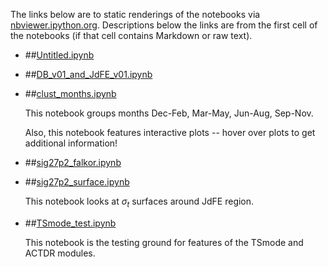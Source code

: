 The links below are to static renderings of the notebooks via
[nbviewer.ipython.org](http://nbviewer.ipython.org/).
Descriptions below the links are from the first cell of the notebooks
(if that cell contains Markdown or raw text).

* ##[Untitled.ipynb](http://nbviewer.ipython.org/urls/bitbucket.org/canyonsubc/falkor_upwelling/raw/tip/1_Notebooks/June2015/Untitled.ipynb)  
    
* ##[DB_v01_and_JdFE_v01.ipynb](http://nbviewer.ipython.org/urls/bitbucket.org/canyonsubc/falkor_upwelling/raw/tip/1_Notebooks/June2015/DB_v01_and_JdFE_v01.ipynb)  
    
* ##[clust_months.ipynb](http://nbviewer.ipython.org/urls/bitbucket.org/canyonsubc/falkor_upwelling/raw/tip/1_Notebooks/June2015/clust_months.ipynb)  
    
    This notebook groups months Dec-Feb, Mar-May, Jun-Aug, Sep-Nov.  
      
    Also, this notebook features interactive plots -- hover over plots to get additional information!  

* ##[sig27p2_falkor.ipynb](http://nbviewer.ipython.org/urls/bitbucket.org/canyonsubc/falkor_upwelling/raw/tip/1_Notebooks/June2015/sig27p2_falkor.ipynb)  
    
* ##[sig27p2_surface.ipynb](http://nbviewer.ipython.org/urls/bitbucket.org/canyonsubc/falkor_upwelling/raw/tip/1_Notebooks/June2015/sig27p2_surface.ipynb)  
    
    This notebook looks at $\sigma_t$ surfaces around JdFE region.  

* ##[TSmode_test.ipynb](http://nbviewer.ipython.org/urls/bitbucket.org/canyonsubc/falkor_upwelling/raw/tip/1_Notebooks/June2015/TSmode_test.ipynb)  
    
    This notebook is the testing ground for features of the TSmode and ACTDR modules.  

